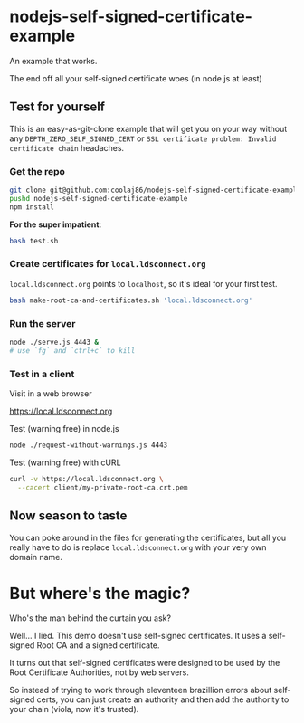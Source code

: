 nodejs-self-signed-certificate-example
======================================

An example that works.

The end off all your self-signed certificate woes (in node.js at least)

Test for yourself
---

This is an easy-as-git-clone example that will get you on your way without
any `DEPTH_ZERO_SELF_SIGNED_CERT` or `SSL certificate problem: Invalid certificate chain` headaches.

### Get the repo

```bash
git clone git@github.com:coolaj86/nodejs-self-signed-certificate-example.git
pushd nodejs-self-signed-certificate-example
npm install
```

**For the super impatient**:

```bash
bash test.sh
```

### Create certificates for `local.ldsconnect.org`

`local.ldsconnect.org` points to `localhost`, so it's ideal for your first test.

```bash
bash make-root-ca-and-certificates.sh 'local.ldsconnect.org'
```

### Run the server

```bash
node ./serve.js 4443 &
# use `fg` and `ctrl+c` to kill
```


### Test in a client

Visit in a web browser

<https://local.ldsconnect.org>

Test (warning free) in node.js

```bash
node ./request-without-warnings.js 4443
```

Test (warning free) with cURL

```bash
curl -v https://local.ldsconnect.org \
  --cacert client/my-private-root-ca.crt.pem
```

Now season to taste
---

You can poke around in the files for generating the certificates, 
but all you really have to do is replace `local.ldsconnect.org`
with your very own domain name.

But where's the magic?
====

Who's the man behind the curtain you ask?

Well... I lied. This demo doesn't use self-signed certificates.
It uses a self-signed Root CA and a signed certificate.

It turns out that self-signed certificates were designed to be
used by the Root Certificate Authorities, not by web servers.

So instead of trying to work through eleventeen brazillion errors
about self-signed certs, you can just create an authority and then
add the authority to your chain (viola, now it's trusted).
